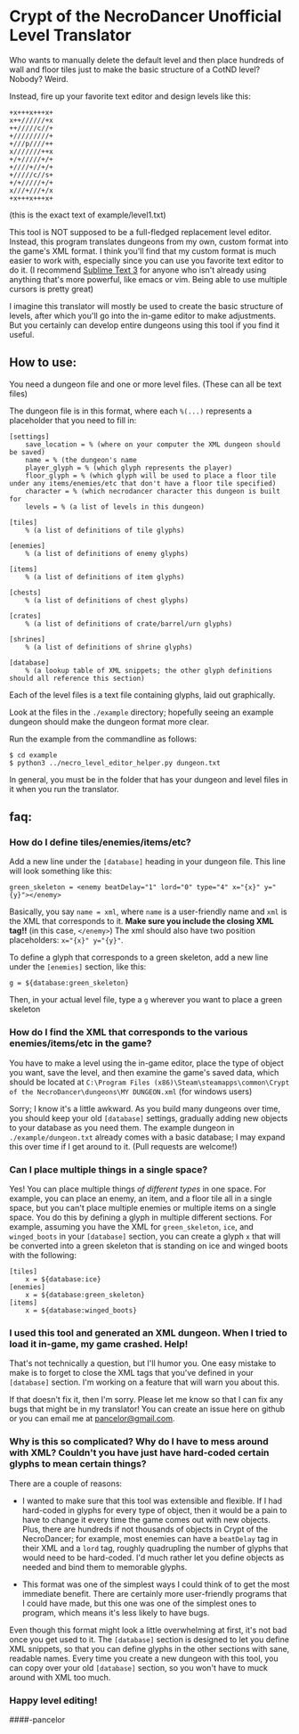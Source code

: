 # Crypt of the NecroDancer Unofficial Level Translator
Who wants to manually delete the default level and then place hundreds of wall and floor tiles just to make the basic structure of a CotND level? Nobody? Weird.

Instead, fire up your favorite text editor and design levels like this:

    +x+++x+++x+
    x++//////+x
    ++/////c//+
    +/////////+
    +///p////++
    x///////++x
    +/+/////+/+
    +////+//+/+
    +/////c//s+
    +/+/////+/+
    x///+///+/x
    +x+++x+++x+

(this is the exact text of example/level1.txt)

This tool is NOT supposed to be a full-fledged replacement level editor. Instead, this program translates dungeons from my own, custom format into the game's XML format. I think you'll find that my custom format is much easier to work with, especially since you can use you favorite text editor to do it. (I recommend [Sublime Text 3](http://www.sublimetext.com/) for anyone who isn't already using anything that's more powerful, like emacs or vim. Being able to use multiple cursors is pretty great)

I imagine this translator will mostly be used to create the basic structure of levels, after which you'll go into the in-game editor to make adjustments. But you certainly can develop entire dungeons using this tool if you find it useful.

## How to use:

You need a dungeon file and one or more level files. (These can all be text files)

The dungeon file is in this format, where each `%(...)` represents a placeholder that you need to fill in:

    [settings]
        save_location = % (where on your computer the XML dungeon should be saved)
        name = % (the dungeon's name
        player_glyph = % (which glyph represents the player)
        floor_glyph = % (which glyph will be used to place a floor tile under any items/enemies/etc that don't have a floor tile specified)
        character = % (which necrodancer character this dungeon is built for
        levels = % (a list of levels in this dungeon)

    [tiles]
        % (a list of definitions of tile glyphs)

    [enemies]
        % (a list of definitions of enemy glyphs)

    [items]
        % (a list of definitions of item glyphs)

    [chests]
        % (a list of definitions of chest glyphs)

    [crates]
        % (a list of definitions of crate/barrel/urn glyphs)

    [shrines]
        % (a list of definitions of shrine glyphs)

    [database]
        % (a lookup table of XML snippets; the other glyph definitions should all reference this section)

Each of the level files is a text file containing glyphs, laid out graphically. 

Look at the files in the `./example` directory; hopefully seeing an example dungeon should make the dungeon format more clear.
    
Run the example from the commandline as follows:

    $ cd example
    $ python3 ../necro_level_editor_helper.py dungeon.txt

In general, you must be in the folder that has your dungeon and level files in it when you run the translator.

## faq:

### How do I define tiles/enemies/items/etc?

Add a new line under the `[database]` heading in your dungeon file. This line will look something like this:

    green_skeleton = <enemy beatDelay="1" lord="0" type="4" x="{x}" y="{y}"></enemy>

Basically, you say `name = xml`, where `name` is a user-friendly name and `xml` is the XML that corresponds to it. **Make sure you include the closing XML tag!!** (in this case, `</enemy>`) The xml should also have two position placeholders: `x="{x}" y="{y}"`.

To define a glyph that corresponds to a green skeleton, add a new line under the `[enemies]` section, like this:

    g = ${database:green_skeleton}

Then, in your actual level file, type a `g` wherever you want to place a green skeleton

### How do I find the XML that corresponds to the various enemies/items/etc in the game?

You have to make a level using the in-game editor, place the type of object you want, save the level, and then examine the game's saved data, which should be located at `C:\Program Files (x86)\Steam\steamapps\common\Crypt of the NecroDancer\dungeons\MY DUNGEON.xml` (for windows users)

Sorry; I know it's a little awkward. As you build many dungeons over time, you should keep your old `[database]` settings, gradually adding new objects to your database as you need them. The example dungeon in `./example/dungeon.txt` already comes with a basic database; I may expand this over time if I get around to it. (Pull requests are welcome!)

### Can I place multiple things in a single space?

Yes! You can place multiple things *of different types* in one space. For example, you can place an enemy, an item, and a floor tile all in a single space, but you can't place multiple enemies or multiple items on a single space. You do this by defining a glyph in multiple different sections. For example, assuming you have the XML for `green_skeleton`, `ice`, and `winged_boots` in your `[database]` section, you can create a glyph `x` that will be converted into a green skeleton that is standing on ice and winged boots with the following:

    [tiles]
        x = ${database:ice}
    [enemies]
        x = ${database:green_skeleton}
    [items]
        x = ${database:winged_boots}

### I used this tool and generated an XML dungeon. When I tried to load it in-game, my game crashed. Help!

That's not technically a question, but I'll humor you. One easy mistake to make is to forget to close the XML tags that you've defined in your `[database]` section. I'm working on a feature that will warn you about this.

If that doesn't fix it, then I'm sorry. Please let me know so that I can fix any bugs that might be in my translator! You can create an issue here on github or you can email me at pancelor@gmail.com.

### Why is this so complicated? Why do I have to mess around with XML? Couldn't you have just have hard-coded certain glyphs to mean certain things?

There are a couple of reasons:

* I wanted to make sure that this tool was extensible and flexible. If I had hard-coded in glyphs for every type of object, then it would be a pain to have to change it every time the game comes out with new objects. Plus, there are hundreds if not thousands of objects in Crypt of the NecroDancer; for example, most enemies can have a `beatDelay` tag in their XML and a `lord` tag, roughly quadrupling the number of glyphs that would need to be hard-coded. I'd much rather let you define objects as needed and bind them to memorable glyphs.

* This format was one of the simplest ways I could think of to get the most immediate benefit. There are certainly more user-friendly programs that I could have made, but this one was one of the simplest ones to program, which means it's less likely to have bugs.

Even though this format might look a little overwhelming at first, it's not bad once you get used to it. The `[database]` section is designed to let you define XML snippets, so that you can define glyphs in the other sections with sane, readable names. Every time you create a new dungeon with this tool, you can copy over your old `[database]` section, so you won't have to muck around with XML too much. 

### Happy level editing!

####-pancelor

